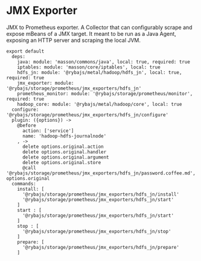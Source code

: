 
# JMX Exporter

JMX to Prometheus exporter.
A Collector that can configurably scrape and expose mBeans of a JMX target. 
It meant to be run as a Java Agent, exposing an HTTP server and scraping the local JVM.

    export default
      deps:
        java: module: 'masson/commons/java', local: true, required: true
        iptables: module: 'masson/core/iptables', local: true
        hdfs_jn: module: '@rybajs/metal/hadoop/hdfs_jn', local: true, required: true
        jmx_exporter: module: '@rybajs/storage/prometheus/jmx_exporters/hdfs_jn'
        prometheus_monitor: module: '@rybajs/storage/prometheus/monitor', required: true
        hadoop_core: module: '@rybajs/metal/hadoop/core', local: true
      configure: '@rybajs/storage/prometheus/jmx_exporters/hdfs_jn/configure'
      plugin: ({options}) ->
        @before
          action: ['service']
          name: 'hadoop-hdfs-journalnode'
        , ->
          delete options.original.action
          delete options.original.handler
          delete options.original.argument
          delete options.original.store
          @call '@rybajs/storage/prometheus/jmx_exporters/hdfs_jn/password.coffee.md', options.original
      commands:
        install: [
          '@rybajs/storage/prometheus/jmx_exporters/hdfs_jn/install'
          '@rybajs/storage/prometheus/jmx_exporters/hdfs_jn/start'
        ]
        start : [
          '@rybajs/storage/prometheus/jmx_exporters/hdfs_jn/start'
        ]
        stop : [
          '@rybajs/storage/prometheus/jmx_exporters/hdfs_jn/stop'
        ]
        prepare: [
          '@rybajs/storage/prometheus/jmx_exporters/hdfs_jn/prepare'
        ]
